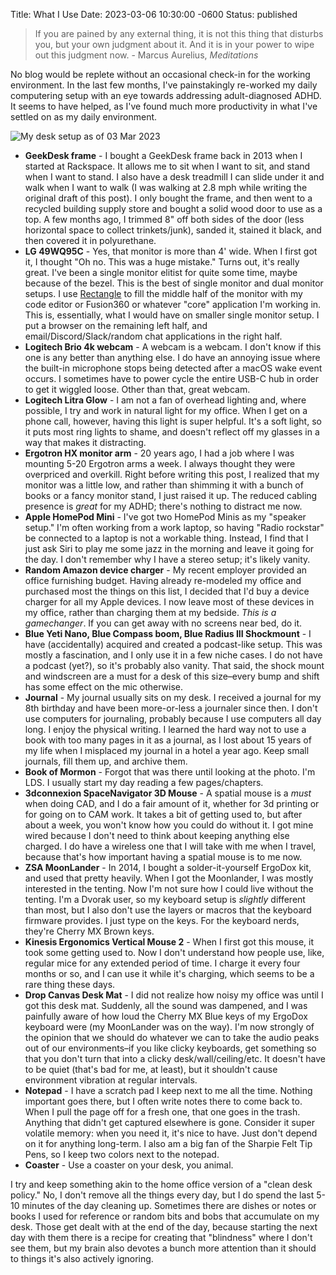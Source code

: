 Title: What I Use
Date: 2023-03-06 10:30:00 -0600
Status: published
> If you are pained by any external thing, it is not this thing that disturbs you, but your own judgment about it. And it is in your power to wipe out this judgment now. - Marcus Aurelius, _Meditations_

No blog would be replete without an occasional check-in for the working environment. In the last few months, I've painstakingly re-worked my daily computering setup with an eye towards addressing adult-diagnosed ADHD. It seems to have helped, as I've found much more productivity in what I've settled on as my daily environment.

![My desk setup as of 03 Mar 2023]({attach}/images/2023-03-03-what-i-use.png)

- **GeekDesk frame** - I bought a GeekDesk frame back in 2013 when I started at Rackspace. It allows me to sit when I want to sit, and stand when I want to stand. I also have a desk treadmill I can slide under it and walk when I want to walk (I was walking at 2.8 mph while writing the original draft of this post). I only bought the frame, and then went to a recycled building supply store and bought a solid wood door to use as a top. A few months ago, I trimmed 8" off both sides of the door (less horizontal space to collect trinkets/junk), sanded it, stained it black, and then covered it in polyurethane.
- **LG 49WQ95C** - Yes, that monitor is more than 4' wide. When I first got it, I thought "Oh no. This was a huge mistake." Turns out, it's really great. I've been a single monitor elitist for quite some time, maybe because of the bezel. This is the best of single monitor and dual monitor setups. I use [Rectangle](https://rectangleapp.com) to fill the middle half of the monitor with my code editor or Fusion360 or whatever "core" application I'm working in. This is, essentially, what I would have on smaller single monitor setup. I put a browser on the remaining left half, and email/Discord/Slack/random chat applications in the right half.
- **Logitech Brio 4k webcam** - A webcam is a webcam. I don't know if this one is any better than anything else. I do have an annoying issue where the built-in microphone stops being detected after a macOS wake event occurs. I sometimes have to power cycle the entire USB-C hub in order to get it wiggled loose. Other than that, great webcam.
- **Logitech Litra Glow** - I am not a fan of overhead lighting and, where possible, I try and work in natural light for my office. When I get on a phone call, however, having this light is super helpful. It's a soft light, so it puts most ring lights to shame, and doesn't reflect off my glasses in a way that makes it distracting.
- **Ergotron HX monitor arm** - 20 years ago, I had a job where I was mounting 5-20 Ergotron arms a week. I always thought they were overpriced and overkill. Right before writing this post, I realized that my monitor was a little low, and rather than shimming it with a bunch of books or a fancy monitor stand, I just raised it up. The reduced cabling presence is _great_ for my ADHD; there's nothing to distract me now.
- **Apple HomePod Mini** - I've got two HomePod Minis as my "speaker setup." I'm often working from a work laptop, so having "Radio rockstar" be connected to a laptop is not a workable thing. Instead, I find that I just ask Siri to play me some jazz in the morning and leave it going for the day. I don't remember why I have a stereo setup; it's likely vanity.
- **Random Amazon device charger** - My recent employer provided an office furnishing budget. Having already re-modeled my office and purchased most the things on this list, I decided that I'd buy a device charger for all my Apple devices. I now leave most of these devices in my office, rather than charging them at my bedside. _This is a gamechanger_. If you can get away with no screens near bed, do it.
- **Blue Yeti Nano, Blue Compass boom, Blue Radius III Shockmount** - I have (accidentally) acquired and created a podcast-like setup. This was mostly a fascination, and I only use it in a few niche cases. I do not have a podcast (yet?), so it's probably also vanity. That said, the shock mount and windscreen are a must for a desk of this size–every bump and shift has some effect on the mic otherwise.
- **Journal** - My journal usually sits on my desk. I received a journal for my 8th birthday and have been more-or-less a journaler since then. I don't use computers for journaling, probably because I use computers all day long. I enjoy the physical writing. I learned the hard way not to use a book with too many pages in it as a journal, as I lost about 15 years of my life when I misplaced my journal in a hotel a year ago. Keep small journals, fill them up, and archive them.
- **Book of Mormon** - Forgot that was there until looking at the photo. I'm LDS. I usually start my day reading a few pages/chapters.
- **3dconnexion SpaceNavigator 3D Mouse** - A spatial mouse is a _must_ when doing CAD, and I do a fair amount of it, whether for 3d printing or for going on to CAM work. It takes a bit of getting used to, but after about a week, you won't know how you could do without it. I got mine wired because I don't need to think about keeping anything else charged. I do have a wireless one that I will take with me when I travel, because that's how important having a spatial mouse is to me now.
- **ZSA MoonLander** - In 2014, I bought a solder-it-yourself ErgoDox kit, and used that pretty heavily. When I got the Moonlander, I was mostly interested in the tenting. Now I'm not sure how I could live without the tenting. I'm a Dvorak user, so my keyboard setup is _slightly_ different than most, but I also don't use the layers or macros that the keyboard firmware provides. I just type on the keys. For the keyboard nerds, they're Cherry MX Brown keys.
- **Kinesis Ergonomics Vertical Mouse 2** - When I first got this mouse, it took some getting used to. Now I don't understand how people use, like, regular mice for any extended period of time. I charge it every four months or so, and I can use it while it's charging, which seems to be a rare thing these days.
- **Drop Canvas Desk Mat** - I did not realize how noisy my office was until I got this desk mat. Suddenly, all the sound was dampened, and I was painfully aware of how loud the Cherry MX Blue keys of my ErgoDox keyboard were (my MoonLander was on the way). I'm now strongly of the opinion that we should do whatever we can to take the audio peaks out of our environments–if you like clicky keyboards, get something so that you don't turn that into a clicky desk/wall/ceiling/etc. It doesn't have to be quiet (that's bad for me, at least), but it shouldn't cause environment vibration at regular intervals.
- **Notepad** - I have a scratch pad I keep next to me all the time. Nothing important goes there, but I often write notes there to come back to. When I pull the page off for a fresh one, that one goes in the trash. Anything that didn't get captured elsewhere is gone. Consider it super volatile memory: when you need it, it's nice to have. Just don't depend on it for anything long-term. I also am a big fan of the Sharpie Felt Tip Pens, so I keep two colors next to the notepad.
- **Coaster** - Use a coaster on your desk, you animal.

I try and keep something akin to the home office version of a "clean desk policy." No, I don't remove all the things every day, but I do spend the last 5-10 minutes of the day cleaning up. Sometimes there are dishes or notes or books I used for reference or random bits and bobs that accumulate on my desk. Those get dealt with at the end of the day, because starting the next day with them there is a recipe for creating that "blindness" where I don't see them, but my brain also devotes a bunch more attention than it should to things it's also actively ignoring.